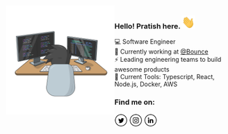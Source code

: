 <img src="https://raw.githubusercontent.com/pratishshr/pratishshr/master/developer.svg" width="250px" align="left" />

###  Hello! Pratish here. <img src="https://raw.githubusercontent.com/pratishshr/pratishshr/master/hi.gif" width="30px" height="30px"/>

:computer: Software Engineer    
:briefcase: Currently working at [@Bounce](https://www.bouncelife.com/)      
:zap: Leading engineering teams to build awesome products    
:wrench: Current Tools: Typescript, React, Node.js, Docker, AWS 

### Find me on:

<a href="https://twitter.com/pratishshr" target="_blank"><img src="https://raw.githubusercontent.com/pratishshr/pratishshr/master/twitter.png" alt="Twitter" width="30"></a>
<a href="https://www.instagram.com/pratishshr" target="_blank"><img src="https://raw.githubusercontent.com/pratishshr/pratishshr/master/instagram.png" alt="Instagram" width="30"></a>
<a href="https://www.linkedin.com/in/pratishshr/" target="_blank"><img src="https://raw.githubusercontent.com/pratishshr/pratishshr/master/linkedin.png" alt="LinkedIn" width="30"></a>
